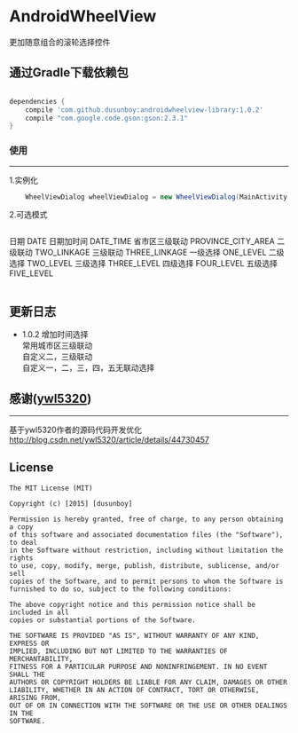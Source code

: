 # AndroidWheelView
  更加随意组合的滚轮选择控件
## 通过Gradle下载依赖包

```groovy

dependencies {
    compile 'com.github.dusunboy:androidwheelview-library:1.0.2'
    compile "com.google.code.gson:gson:2.3.1"
}

```
### 使用
---

1.实例化
```java
    WheelViewDialog wheelViewDialog = new WheelViewDialog(MainActivity.this, WheelViewDialog.DATE);
```


2.可选模式
>```
  日期 DATE
  日期加时间 DATE_TIME
  省市区三级联动 PROVINCE_CITY_AREA
  二级联动 TWO_LINKAGE
  三级联动 THREE_LINKAGE
  一级选择 ONE_LEVEL
  二级选择 TWO_LEVEL
  三级选择 THREE_LEVEL
  四级选择 FOUR_LEVEL
  五级选择 FIVE_LEVEL

>```

## 更新日志
* 1.0.2
    增加时间选择<br>
    常用城市区三级联动<br>
    自定义二，三级联动<br>
    自定义一，二，三，四，五无联动选择


## 感谢([ywl5320](http://blog.csdn.net/ywl5320/article/details/44730457))
-------
基于ywl5320作者的源码代码开发优化 
http://blog.csdn.net/ywl5320/article/details/44730457<br>

## License

    The MIT License (MIT)
    
    Copyright (c) [2015] [dusunboy]
    
    Permission is hereby granted, free of charge, to any person obtaining a copy
    of this software and associated documentation files (the "Software"), to deal
    in the Software without restriction, including without limitation the rights
    to use, copy, modify, merge, publish, distribute, sublicense, and/or sell
    copies of the Software, and to permit persons to whom the Software is
    furnished to do so, subject to the following conditions:
    
    The above copyright notice and this permission notice shall be included in all
    copies or substantial portions of the Software.
    
    THE SOFTWARE IS PROVIDED "AS IS", WITHOUT WARRANTY OF ANY KIND, EXPRESS OR
    IMPLIED, INCLUDING BUT NOT LIMITED TO THE WARRANTIES OF MERCHANTABILITY,
    FITNESS FOR A PARTICULAR PURPOSE AND NONINFRINGEMENT. IN NO EVENT SHALL THE
    AUTHORS OR COPYRIGHT HOLDERS BE LIABLE FOR ANY CLAIM, DAMAGES OR OTHER
    LIABILITY, WHETHER IN AN ACTION OF CONTRACT, TORT OR OTHERWISE, ARISING FROM,
    OUT OF OR IN CONNECTION WITH THE SOFTWARE OR THE USE OR OTHER DEALINGS IN THE
    SOFTWARE.
